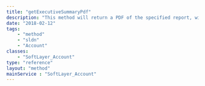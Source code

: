 ```yaml
---
title: "getExecutiveSummaryPdf"
description: "This method will return a PDF of the specified report, with the specified period within the start and end dates. Possible historicalType parameters are 'monthly', 'yearly', and 'quarterly'. Start and end dates should be in ISO 8601 date format. "
date: "2018-02-12"
tags:
    - "method"
    - "sldn"
    - "Account"
classes:
    - "SoftLayer_Account"
type: "reference"
layout: "method"
mainService : "SoftLayer_Account"
---
```

